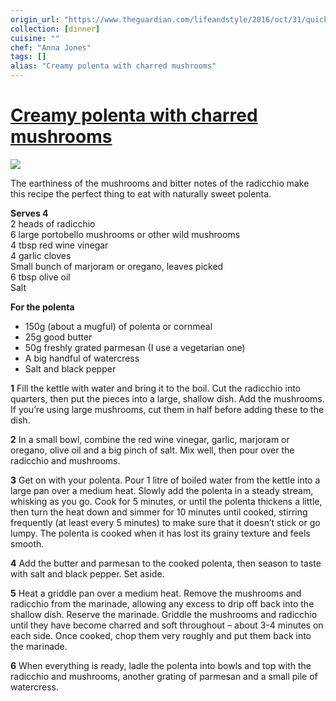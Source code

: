 ```yaml
---
origin_url: "https://www.theguardian.com/lifeandstyle/2016/oct/31/quick-saffron-polenta-bake-recipe-charred-mushrooms-anna-jones-the-modern-cook"
collection: [dinner]
cuisine: ""
chef: "Anna Jones"
tags: []
alias: "Creamy polenta with charred mushrooms"
---
```

# [Creamy polenta with charred mushrooms](https://www.theguardian.com/lifeandstyle/2016/oct/31/quick-saffron-polenta-bake-recipe-charred-mushrooms-anna-jones-the-modern-cook)

![](assets/08e1c68615fa1edd1fa95e7a9ebfb042.png)


The earthiness of the mushrooms and bitter notes of the radicchio make this recipe the perfect thing to eat with naturally sweet polenta.

**Serves 4**  
2 heads of radicchio   
6 large portobello mushrooms or other wild mushrooms   
4 tbsp red wine vinegar  
4 garlic cloves  
Small bunch of marjoram or oregano, leaves picked   
6 tbsp olive oil  
Salt

**For the polenta**  
* 150g (about a mugful) of polenta or cornmeal  
* 25g good butter  
* 50g freshly grated parmesan (I use a vegetarian one)  
* A big handful of watercress  
* Salt and black pepper

**1** Fill the kettle with water and bring it to the boil. Cut the radicchio into quarters, then put the pieces into a large, shallow dish. Add the mushrooms. If you’re using large mushrooms, cut them in half before adding these to the dish.

**2** In a small bowl, combine the red wine vinegar, garlic, marjoram or oregano, olive oil and a big pinch of salt. Mix well, then pour over the radicchio and mushrooms.

**3** Get on with your polenta. Pour 1 litre of boiled water from the kettle into a large pan over a medium heat. Slowly add the polenta in a steady stream, whisking as you go. Cook for 5 minutes, or until the polenta thickens a little, then turn the heat down and simmer for 10 minutes until cooked, stirring frequently (at least every 5 minutes) to make sure that it doesn’t stick or go lumpy. The polenta is cooked when it has lost its grainy texture and feels smooth.

**4** Add the butter and parmesan to the cooked polenta, then season to taste with salt and black pepper. Set aside.

**5** Heat a griddle pan over a medium heat. Remove the mushrooms and radicchio from the marinade, allowing any excess to drip off back into the shallow dish. Reserve the marinade. Griddle the mushrooms and radicchio until they have become charred and soft throughout – about 3-4 minutes on each side. Once cooked, chop them very roughly and put them back into the marinade.

**6** When everything is ready, ladle the polenta into bowls and top with the radicchio and mushrooms, another grating of parmesan and a small pile of watercress.